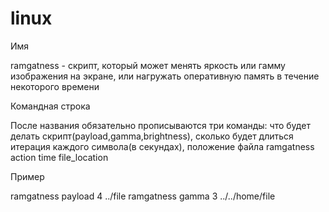 # linux
Имя

ramgatness - скрипт, который может менять яркость или гамму изображения на экране, или нагружать оперативную память в течение некоторого времени

Командная строка

После названия обязательно прописываются три команды: что будет делать скрипт(payload,gamma,brightness), сколько будет длиться итерация каждого символа(в секундах), положение файла
ramgatness action time file_location

Пример

ramgatness payload 4 ../file
ramgatness gamma 3 ../../home/file
